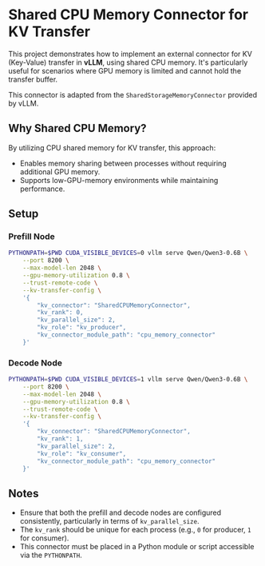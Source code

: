 # Shared CPU Memory Connector for KV Transfer

This project demonstrates how to implement an external connector for KV (Key-Value) transfer in **vLLM**, using shared CPU memory. It's particularly useful for scenarios where GPU memory is limited and cannot hold the transfer buffer.

This connector is adapted from the `SharedStorageMemoryConnector` provided by vLLM.

## Why Shared CPU Memory?

By utilizing CPU shared memory for KV transfer, this approach:

* Enables memory sharing between processes without requiring additional GPU memory.
* Supports low-GPU-memory environments while maintaining performance.

## Setup

### Prefill Node

```bash
PYTHONPATH=$PWD CUDA_VISIBLE_DEVICES=0 vllm serve Qwen/Qwen3-0.6B \
    --port 8200 \
    --max-model-len 2048 \
    --gpu-memory-utilization 0.8 \
    --trust-remote-code \
    --kv-transfer-config \
    '{
        "kv_connector": "SharedCPUMemoryConnector",
        "kv_rank": 0,
        "kv_parallel_size": 2,
        "kv_role": "kv_producer",
        "kv_connector_module_path": "cpu_memory_connector"
    }'
```

### Decode Node

```bash
PYTHONPATH=$PWD CUDA_VISIBLE_DEVICES=1 vllm serve Qwen/Qwen3-0.6B \
    --port 8200 \
    --max-model-len 2048 \
    --gpu-memory-utilization 0.8 \
    --trust-remote-code \
    --kv-transfer-config \
    '{
        "kv_connector": "SharedCPUMemoryConnector",
        "kv_rank": 1,
        "kv_parallel_size": 2,
        "kv_role": "kv_consumer",
        "kv_connector_module_path": "cpu_memory_connector"
    }'
```

## Notes

* Ensure that both the prefill and decode nodes are configured consistently, particularly in terms of `kv_parallel_size`.
* The `kv_rank` should be unique for each process (e.g., `0` for producer, `1` for consumer).
* This connector must be placed in a Python module or script accessible via the `PYTHONPATH`.
